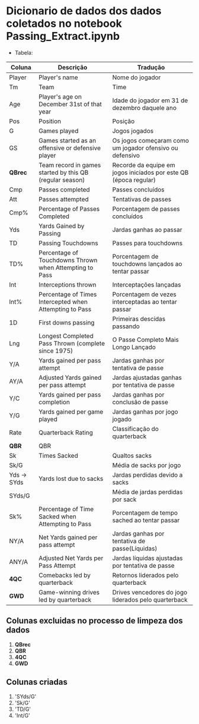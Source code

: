 # Dicionario de dados dos dados coletados no notebook **Passing_Extract.ipynb**

- Tabela:

| Coluna | Descrição | Tradução |
| ------ | --------- | -------- |
| Player | Player's name | Nome do jogador |
| Tm | Team | Time |
| Age | Player's age on December 31st of that year | Idade do jogador em 31 de dezembro daquele ano |
| Pos | Position | Posição |
| G | Games played | Jogos jogados |
| GS | Games started as an offensive or defensive player | Os jogos começaram como um jogador ofensivo ou defensivo |
| **QBrec** | Team record in games started by this QB (regular season) | Recorde da equipe em jogos iniciados por este QB (época regular) |
| Cmp | Passes completed | Passes concluídos |
| Att | Passes attempted | Tentativas de passes |
| Cmp% | Percentage of Passes Completed | Porcentagem de passes concluídos |
| Yds | Yards Gained by Passing | Jardas ganhas ao passar |
| TD | Passing Touchdowns | Passes para touchdowns |
| TD% | Percentage of Touchdowns Thrown when Attempting to Pass | Porcentagem de touchdowns lançados ao tentar passar |
| Int | Interceptions thrown | Interceptações lançadas |
| Int% | Percentage of Times Intercepted when Attempting to Pass | Porcentagem de vezes interceptadas ao tentar passar |
| 1D | First downs passing | Primeiras descidas passando |
| Lng | Longest Completed Pass Thrown (complete since 1975) | O Passe Completo Mais Longo Lançado |
| Y/A | Yards gained per pass attempt | Jardas ganhas por tentativa de passe |
| AY/A | Adjusted Yards gained per pass attempt | Jardas ajustadas ganhas por tentativa de passe |
| Y/C | Yards gained per pass completion | Jardas ganhas por conclusão de passe |
| Y/G | Yards gained per game played | Jardas ganhas por jogo jogado |
| Rate | Quarterback Rating | Classificação do quarterback |
| **QBR** | QBR |  |
| Sk | Times Sacked | Qualtos sacks |
| Sk/G |  | Média de sacks por jogo |
| Yds -> SYds | Yards lost due to sacks | Jardas perdidas devido a sacks |
| SYds/G |  | Média de jardas perdidas por sack |
| Sk% | Percentage of Time Sacked when Attempting to Pass | Porcentagem de tempo sached ao tentar passar |
| NY/A | Net Yards gained per pass attempt | Jardas ganhas por tentativa de passe(Líquidas) |
| ANY/A | Adjusted Net Yards per Pass Attempt | Jardas líquidas ajustadas por tentativa de passe |
| **4QC** | Comebacks led by quarterback | Retornos liderados pelo quarterback |
| **GWD** | Game-winning drives led by quarterback | Drives vencedores do jogo liderados pelo quarterback |

## Colunas excluidas no processo de limpeza dos dados

1. **QBrec**
2. **QBR**
3. **4QC**
4. **GWD**

## Colunas criadas

1. 'SYds/G'
2. 'Sk/G'
3. 'TD/G'
4. 'Int/G'
